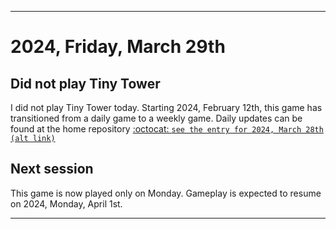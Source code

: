 
***

# 2024, Friday, March 29th

## Did not play Tiny Tower

<!-- TODO: For each weekly entry, make sure the date is correct. The day of the week should be modified in 4 places !-->

I did not play Tiny Tower today. Starting 2024, February 12th, this game has transitioned from a daily game to a weekly game. Daily updates can be found at the home repository [:octocat: `see the entry for 2024, March 28th`](https://github.com/seanpm2001/SeansLifeArchive_Images_TinyTower/tree/master/tiny%20tower/2024/03_March/28/) [`(alt link)`](/tiny%20tower/2024/03_March/28/)

## Next session

This game is now played only on Monday. Gameplay is expected to resume on 2024, Monday, April 1st.

***
